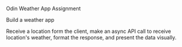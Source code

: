 Odin Weather App Assignment

Build a weather app

Receive a location form the client, make an async API call to receive location's weather,
format the response, and present the data visually.